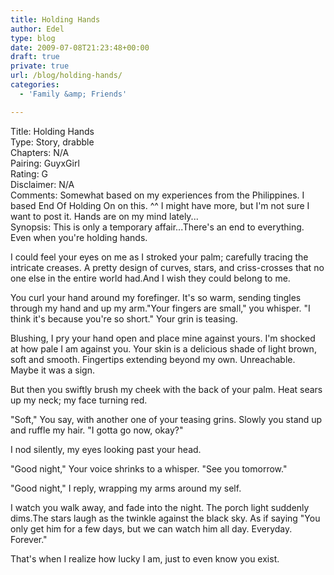```yaml
---
title: Holding Hands
author: Edel
type: blog
date: 2009-07-08T21:23:48+00:00
draft: true
private: true
url: /blog/holding-hands/
categories:
  - 'Family &amp; Friends'

---
```

Title: Holding Hands  
Type: Story, drabble  
Chapters: N/A  
Pairing: GuyxGirl  
Rating: G  
Disclaimer: N/A  
Comments: Somewhat based on my experiences from the Philippines. I based End Of Holding On on this. ^^ I might have more, but I'm not sure I want to post it. Hands are on my mind lately...  
Synopsis: This is only a temporary affair...There's an end to everything. Even when you're holding hands.

I could feel your eyes on me as I stroked your palm; carefully tracing the intricate creases. A pretty design of curves, stars, and criss-crosses that no one else in the entire world had.And I wish they could belong to me.

You curl your hand around my forefinger. It's so warm, sending tingles through my hand and up my arm."Your fingers are small," you whisper. "I think it's because you're so short." Your grin is teasing.

Blushing, I pry your hand open and place mine against yours. I'm shocked at how pale I am against you. Your skin is a delicious shade of light brown, soft and smooth. Fingertips extending beyond my own. Unreachable. Maybe it was a sign.

But then you swiftly brush my cheek with the back of your palm. Heat sears up my neck; my face turning red.

"Soft," You say, with another one of your teasing grins. Slowly you stand up and ruffle my hair. "I gotta go now, okay?"

I nod silently, my eyes looking past your head.

"Good night," Your voice shrinks to a whisper. "See you tomorrow."

"Good night," I reply, wrapping my arms around my self.

I watch you walk away, and fade into the night. The porch light suddenly dims.The stars laugh as the twinkle against the black sky. As if saying "You only get him for a few days, but we can watch him all day. Everyday. Forever."

That's when I realize how lucky I am, just to even know you exist.


